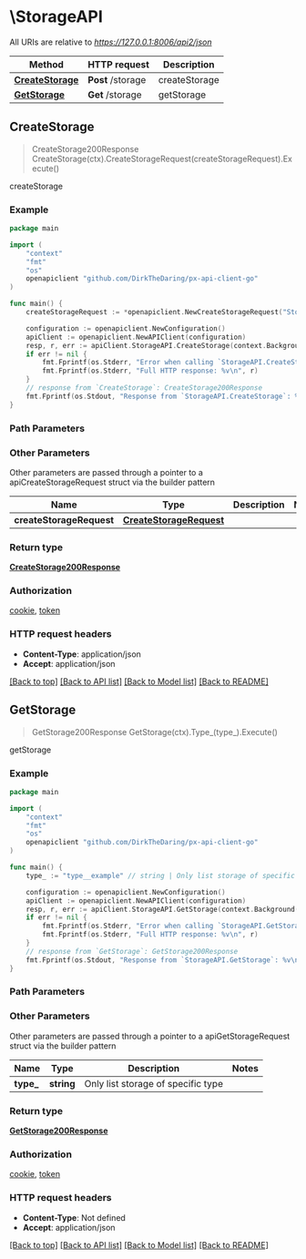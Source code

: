 # \StorageAPI

All URIs are relative to *https://127.0.0.1:8006/api2/json*

Method | HTTP request | Description
------------- | ------------- | -------------
[**CreateStorage**](StorageAPI.md#CreateStorage) | **Post** /storage | createStorage
[**GetStorage**](StorageAPI.md#GetStorage) | **Get** /storage | getStorage



## CreateStorage

> CreateStorage200Response CreateStorage(ctx).CreateStorageRequest(createStorageRequest).Execute()

createStorage



### Example

```go
package main

import (
    "context"
    "fmt"
    "os"
    openapiclient "github.com/DirkTheDaring/px-api-client-go"
)

func main() {
    createStorageRequest := *openapiclient.NewCreateStorageRequest("Storage_example", "Type_example") // CreateStorageRequest |  (optional)

    configuration := openapiclient.NewConfiguration()
    apiClient := openapiclient.NewAPIClient(configuration)
    resp, r, err := apiClient.StorageAPI.CreateStorage(context.Background()).CreateStorageRequest(createStorageRequest).Execute()
    if err != nil {
        fmt.Fprintf(os.Stderr, "Error when calling `StorageAPI.CreateStorage``: %v\n", err)
        fmt.Fprintf(os.Stderr, "Full HTTP response: %v\n", r)
    }
    // response from `CreateStorage`: CreateStorage200Response
    fmt.Fprintf(os.Stdout, "Response from `StorageAPI.CreateStorage`: %v\n", resp)
}
```

### Path Parameters



### Other Parameters

Other parameters are passed through a pointer to a apiCreateStorageRequest struct via the builder pattern


Name | Type | Description  | Notes
------------- | ------------- | ------------- | -------------
 **createStorageRequest** | [**CreateStorageRequest**](CreateStorageRequest.md) |  | 

### Return type

[**CreateStorage200Response**](CreateStorage200Response.md)

### Authorization

[cookie](../README.md#cookie), [token](../README.md#token)

### HTTP request headers

- **Content-Type**: application/json
- **Accept**: application/json

[[Back to top]](#) [[Back to API list]](../README.md#documentation-for-api-endpoints)
[[Back to Model list]](../README.md#documentation-for-models)
[[Back to README]](../README.md)


## GetStorage

> GetStorage200Response GetStorage(ctx).Type_(type_).Execute()

getStorage



### Example

```go
package main

import (
    "context"
    "fmt"
    "os"
    openapiclient "github.com/DirkTheDaring/px-api-client-go"
)

func main() {
    type_ := "type__example" // string | Only list storage of specific type (optional)

    configuration := openapiclient.NewConfiguration()
    apiClient := openapiclient.NewAPIClient(configuration)
    resp, r, err := apiClient.StorageAPI.GetStorage(context.Background()).Type_(type_).Execute()
    if err != nil {
        fmt.Fprintf(os.Stderr, "Error when calling `StorageAPI.GetStorage``: %v\n", err)
        fmt.Fprintf(os.Stderr, "Full HTTP response: %v\n", r)
    }
    // response from `GetStorage`: GetStorage200Response
    fmt.Fprintf(os.Stdout, "Response from `StorageAPI.GetStorage`: %v\n", resp)
}
```

### Path Parameters



### Other Parameters

Other parameters are passed through a pointer to a apiGetStorageRequest struct via the builder pattern


Name | Type | Description  | Notes
------------- | ------------- | ------------- | -------------
 **type_** | **string** | Only list storage of specific type | 

### Return type

[**GetStorage200Response**](GetStorage200Response.md)

### Authorization

[cookie](../README.md#cookie), [token](../README.md#token)

### HTTP request headers

- **Content-Type**: Not defined
- **Accept**: application/json

[[Back to top]](#) [[Back to API list]](../README.md#documentation-for-api-endpoints)
[[Back to Model list]](../README.md#documentation-for-models)
[[Back to README]](../README.md)


